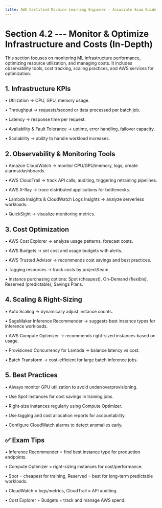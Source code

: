 ```yaml
---
title: AWS Certified Machine Learning Engineer - Associate Exam Guide
---
```


# Section 4.2 --- Monitor & Optimize Infrastructure and Costs (In-Depth)

This section focuses on monitoring ML infrastructure performance,
optimizing resource utilization, and managing costs. It includes
observability tools, cost tracking, scaling practices, and AWS services
for optimization.

## 1. Infrastructure KPIs

• Utilization → CPU, GPU, memory usage.

• Throughput → requests/second or data processed per batch job.

• Latency → response time per request.

• Availability & Fault Tolerance → uptime, error handling, failover
capacity.

• Scalability → ability to handle workload increases.

## 2. Observability & Monitoring Tools

• Amazon CloudWatch → monitor CPU/GPU/memory, logs, create
alarms/dashboards.

• AWS CloudTrail → track API calls, auditing, triggering retraining
pipelines.

• AWS X-Ray → trace distributed applications for bottlenecks.

• Lambda Insights & CloudWatch Logs Insights → analyze serverless
workloads.

• QuickSight → visualize monitoring metrics.

## 3. Cost Optimization

• AWS Cost Explorer → analyze usage patterns, forecast costs.

• AWS Budgets → set cost and usage budgets with alerts.

• AWS Trusted Advisor → recommends cost savings and best practices.

• Tagging resources → track costs by project/team.

• Instance purchasing options: Spot (cheapest), On-Demand (flexible),
Reserved (predictable), Savings Plans.

## 4. Scaling & Right-Sizing

• Auto Scaling → dynamically adjust instance counts.

• SageMaker Inference Recommender → suggests best instance types for
inference workloads.

• AWS Compute Optimizer → recommends right-sized instances based on
usage.

• Provisioned Concurrency for Lambda → balance latency vs cost.

• Batch Transform → cost-efficient for large batch inference jobs.

## 5. Best Practices

• Always monitor GPU utilization to avoid under/overprovisioning.

• Use Spot Instances for cost savings in training jobs.

• Right-size instances regularly using Compute Optimizer.

• Use tagging and cost allocation reports for accountability.

• Configure CloudWatch alarms to detect anomalies early.

## ✅ Exam Tips

• Inference Recommender = find best instance type for production
endpoints.

• Compute Optimizer = right-sizing instances for cost/performance.

• Spot = cheapest for training, Reserved = best for long-term
predictable workloads.

• CloudWatch = logs/metrics, CloudTrail = API auditing.

• Cost Explorer + Budgets = track and manage AWS spend.
